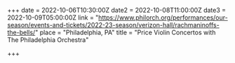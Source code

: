 +++
date = 2022-10-06T10:30:00Z
date2 = 2022-10-08T11:00:00Z
date3 = 2022-10-09T05:00:00Z
link = "https://www.philorch.org/performances/our-season/events-and-tickets/2022-23-season/verizon-hall/rachmaninoffs-the-bells/"
place = "Philadelphia, PA"
title = "Price Violin Concertos with The Philadelphia Orchestra"

+++
